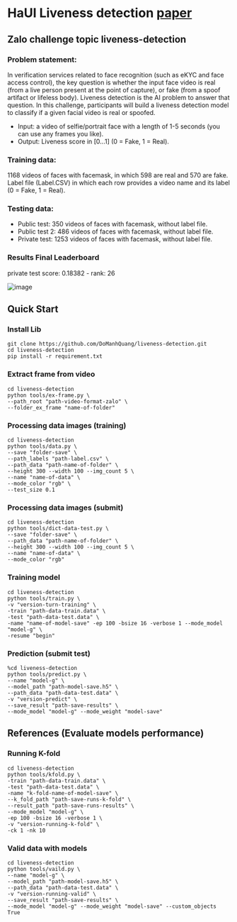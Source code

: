 # HaUI Liveness detection [paper](https://jst-haui.vn/media/31/uffile-upload-no-title31211.pdf)
## Zalo challenge topic liveness-detection

### Problem statement:
In verification services related to face recognition (such as eKYC and face access control), the key question is whether the input face video is real (from a live person present at the point of capture), or fake (from a spoof artifact or lifeless body). Liveness detection is the AI problem to answer that question. In this challenge, participants will build a liveness detection model to classify if a given facial video is real or spoofed.
- Input: a video of selfie/portrait face with a length of 1-5 seconds (you can use any frames you like).
- Output: Liveness score in [0...1] (0 = Fake, 1 = Real).

### Training data:
1168 videos of faces with facemask, in which 598 are real and 570 are fake. Label file (Label.CSV) in which each row provides a video name and its label (0 = Fake, 1 = Real).

### Testing data:
- Public test: 350 videos of faces with facemask, without label file.
- Public test 2: 486 videos of faces with facemask, without label file.
- Private test: 1253 videos of faces with facemask, without label file.

### Results Final Leaderboard
private test score: 0.18382 - rank: 26

![image](https://user-images.githubusercontent.com/45645553/210210542-cf25e258-b208-48ba-854f-ab553d1a3ff0.png)

## Quick Start
### Install Lib
```shell
git clone https://github.com/DoManhQuang/liveness-detection.git
cd liveness-detection
pip install -r requirement.txt
```

### Extract frame from video
```shell
cd liveness-detection
python tools/ex-frame.py \
--path_root "path-video-format-zalo" \
--folder_ex_frame "name-of-folder"
```

### Processing data images (training)
```shell
cd liveness-detection
python tools/data.py \
--save "folder-save" \
--path_labels "path-label.csv" \
--path_data "path-name-of-folder" \
--height 300 --width 100 --img_count 5 \
--name "name-of-data" \
--mode_color "rgb" \
--test_size 0.1
```

### Processing data images (submit)
```shell
cd liveness-detection
python tools/dict-data-test.py \
--save "folder-save" \
--path_data "path-name-of-folder" \
--height 300 --width 100 --img_count 5 \
--name "name-of-data" \
--mode_color "rgb"
```

### Training model
```shell
cd liveness-detection
python tools/train.py \
-v "version-turn-training" \
-train "path-data-train.data" \
-test "path-data-test.data" \
-name "name-of-model-save" -ep 100 -bsize 16 -verbose 1 --mode_model "model-g" \
-resume "begin"
```

### Prediction (submit test)
```shell
%cd liveness-detection
python tools/predict.py \
--name "model-g" \
--model_path "path-model-save.h5" \
--path_data "path-data-test.data" \
-v "version-predict" \
--save_result "path-save-results" \
--mode_model "model-g" --mode_weight "model-save"
```

## References (Evaluate models performance)
### Running K-fold
```shell
cd liveness-detection
python tools/kfold.py \
-train "path-data-train.data" \
-test "path-data-test.data" \
-name "k-fold-name-of-model-save" \
--k_fold_path "path-save-runs-k-fold" \
--result_path "path-save-runs-results" \
--mode_model "model-g" \
-ep 100 -bsize 16 -verbose 1 \
-v "version-running-k-fold" \
-ck 1 -nk 10
```

### Valid data with models
```shell
cd liveness-detection
python tools/vaild.py \
--name "model-g" \
--model_path "path-model-save.h5" \
--path_data "path-data-test.data" \
-v "version-running-valid" \
--save_result "path-save-results" \
--mode_model "model-g" --mode_weight "model-save" --custom_objects True
```

